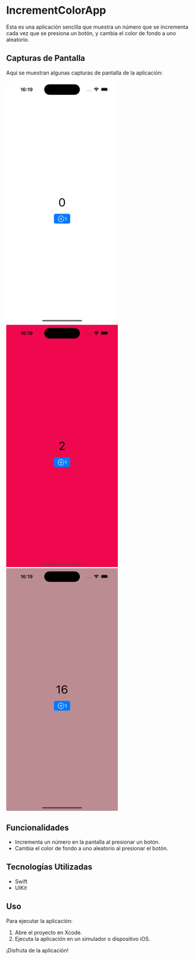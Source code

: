 # IncrementColorApp

Esta es una aplicación sencilla que muestra un número que se incrementa cada vez que se presiona un botón, y cambia el color de fondo a uno aleatorio.

## Capturas de Pantalla

Aquí se muestran algunas capturas de pantalla de la aplicación:

<img src= "https://github.com/DanielCazorro/IncrementColorApp/blob/main/Screenshots/Screenshot1.png" width="300">
<img src= "https://github.com/DanielCazorro/IncrementColorApp/blob/main/Screenshots/Screenshot2.png" width="300">
<img src= "https://github.com/DanielCazorro/IncrementColorApp/blob/main/Screenshots/Screenshot3.png" width="300">

## Funcionalidades

- Incrementa un número en la pantalla al presionar un botón.
- Cambia el color de fondo a uno aleatorio al presionar el botón.

## Tecnologías Utilizadas

- Swift
- UIKit

## Uso

Para ejecutar la aplicación:
1. Abre el proyecto en Xcode.
2. Ejecuta la aplicación en un simulador o dispositivo iOS.

¡Disfruta de la aplicación!
